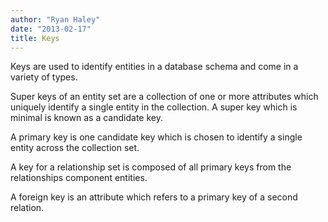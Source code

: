 ```yaml
---
author: "Ryan Haley"
date: "2013-02-17"
title: Keys
---
```


Keys are used to identify entities in a database schema and come in a variety of types.

Super keys of an entity set are a collection of one or more attributes which uniquely identify a single entity in the collection. A super key which is minimal is known as a candidate key.

A primary key is one candidate key which is chosen to identify a single entity across the collection set.

A key for a relationship set is composed of all primary keys from the relationships component entities.

A foreign key is an attribute which refers to a primary key of a second relation.
